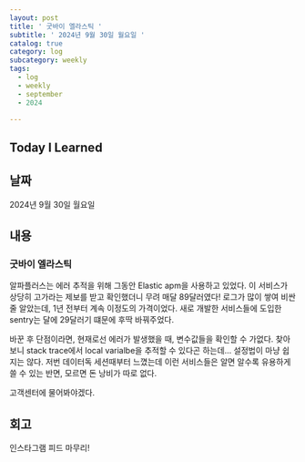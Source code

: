 ```yaml
---
layout: post
title: ' 굿바이 엘라스틱 '
subtitle: ' 2024년 9월 30일 월요일 '
catalog: true
category: log
subcategory: weekly
tags:
  - log
  - weekly
  - september
  - 2024

---
```


## Today I Learned

## 날짜

2024년 9월 30일 월요일

## 내용

### 굿바이 엘라스틱

알파플러스는 에러 추적을 위해 그동안 Elastic apm을 사용하고 있었다. 이 서비스가 상당히 고가라는 제보를 받고 확인했더니 무려 매달 89달러였다! 로그가 많이 쌓여 비싼줄 알았는데, 1년 전부터 계속 이정도의 가격이었다. 새로 개발한 서비스들에 도입한 sentry는 달에 29달러기 떄문에 후딱 바꿔주었다.

 바꾼 후 단점이라면, 현재로선 에러가 발생했을 때, 변수값들을 확인할 수 가없다. 찾아보니 stack trace에서 local varialbe을 추적할 수 있다곤 하는데… 설정법이 마냥 쉽지는 않다. 저번 데이터독 세션때부터 느꼈는데 이런 서비스들은 알면 알수록 유용하게 쓸 수 있는 반면, 모르면 돈 낭비가 따로 없다.

 고객센터에 물어봐야겠다.

## 회고

 인스타그램 피드 마무리!